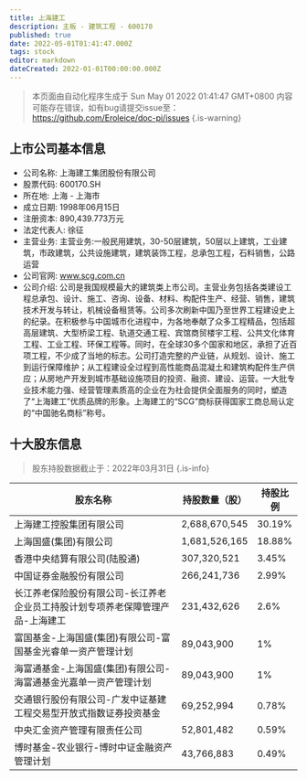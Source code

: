 ```yaml
---
title: 上海建工
description: 主板 - 建筑工程 - 600170
published: true
date: 2022-05-01T01:41:47.000Z
tags: stock
editor: markdown
dateCreated: 2022-01-01T00:00:00.000Z
---
```


> 本页面由自动化程序生成于 Sun May 01 2022 01:41:47 GMT+0800
> 内容可能存在错误，如有bug请提交issue至：https://github.com/Eroleice/doc-pi/issues
{.is-warning}

## 上市公司基本信息
- 公司名称: 上海建工集团股份有限公司
- 股票代码: 600170.SH
- 所在地: 上海 - 上海市
- 成立日期: 1998年06月15日
- 注册资本: 890,439.773万元
- 法定代表人: 徐征
- 主营业务: 主营业务:一般民用建筑，30-50层建筑，50层以上建筑，工业建筑，市政建筑，公共设施建筑，建筑装饰工程，总承包工程，石料销售，公路运营
- 公司官网: www.scg.com.cn
- 公司介绍: 公司是我国规模最大的建筑类上市公司。主营业务包括各类建设工程总承包、设计、施工、咨询、设备、材料、构配件生产、经营、销售，建筑技术开发与转让，机械设备租赁等。公司多次刷新中国乃至世界工程建设史上的纪录。在积极参与中国城市化进程中，为各地奉献了众多工程精品，包括超高层建筑、大型桥梁工程、轨道交通工程、宾馆商贸楼宇工程、公共文化体育工程、工业工程、环保工程等。同时，在全球30多个国家和地区，承担了近百项工程，不少成了当地的标志。公司打造完整的产业链，从规划、设计、施工到运行保障维护；从工程建设全过程到高性能商品混凝土和建筑构配件生产供应；从房地产开发到城市基础设施项目的投资、融资、建设、运营。一大批专业技术能力强、经营管理素质高的企业在为社会提供全面服务的同时，塑造了“上海建工”优质品牌的形象。上海建工的“SCG”商标获得国家工商总局认定的“中国驰名商标”称号。


## 十大股东信息
> 股东持股数据截止于：2022年03月31日
{.is-info}

| 股东名称 | 持股数量（股） | 持股比例 |
| --- | --- | --- |
| 上海建工控股集团有限公司 | 2,688,670,545 | 30.19% |
| 上海国盛(集团)有限公司 | 1,681,526,165 | 18.88% |
| 香港中央结算有限公司(陆股通) | 307,320,521 | 3.45% |
| 中国证券金融股份有限公司 | 266,241,736 | 2.99% |
| 长江养老保险股份有限公司-长江养老企业员工持股计划专项养老保障管理产品-上海建工 | 231,432,626 | 2.6% |
| 富国基金-上海国盛(集团)有限公司-富国基金光睿单一资产管理计划 | 89,043,900 | 1% |
| 海富通基金-上海国盛(集团)有限公司-海富通基金光嘉单一资产管理计划 | 89,043,900 | 1% |
| 交通银行股份有限公司-广发中证基建工程交易型开放式指数证券投资基金 | 69,252,994 | 0.78% |
| 中央汇金资产管理有限责任公司 | 52,801,482 | 0.59% |
| 博时基金-农业银行-博时中证金融资产管理计划 | 43,766,883 | 0.49% |




